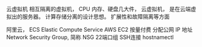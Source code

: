 云虚拟机
相互隔离的虚拟机， 
CPU 内存、硬盘几大件， 
云虚拟机， 是在云端虚拟出的服务器。 
计算存储分离的设计思想。
扩展性和故障隔离等方面

阿里云， ECS  Elastic Compute Service  AWS  EC2
按量付费
分配公网 IP 地址
Network Security Group, 简称 NSG
22端口组
SSH连接  hostnamectl